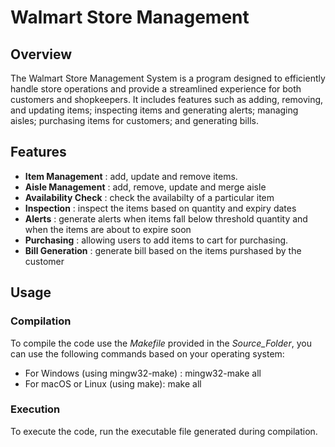 
# Walmart Store Management




## Overview

The Walmart Store Management System is a program designed to efficiently handle store operations and provide a streamlined experience for both customers and shopkeepers. It includes features such as adding, removing, and updating items; inspecting items and generating alerts; managing aisles; purchasing items for customers; and generating bills.
## Features

- **Item Management** : add, update and remove items.
- **Aisle Management** : add, remove, update and merge aisle
- **Availability Check** : check the availabilty of a particular item
- **Inspection** : inspect the items based on quantity and expiry dates
- **Alerts** : generate alerts when items fall below threshold quantity and when the items are about to expire soon
- **Purchasing** : allowing users to add items to cart for purchasing.
- **Bill Generation** : generate bill based on the items purshased by the customer


## Usage

### Compilation

To compile the code use the *Makefile* provided in the *Source_Folder*, you can use the following commands based on your operating system:

- For Windows (using mingw32-make) : mingw32-make all
- For macOS or Linux (using make): make all

### Execution

To execute the code, run the executable file generated during compilation.
